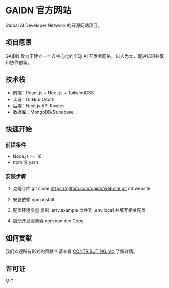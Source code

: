 # GAIDN 官方网站

Global AI Developer Network 的开源网站项目。

## 项目愿景

GAIDN 致力于建立一个去中心化的全球 AI 开发者网络，以人为本，促进知识共享和协作创新。

## 技术栈

- 前端：React.js + Next.js + TailwindCSS
- 认证：GitHub OAuth
- 后端：Next.js API Routes
- 数据库：MongoDB/Supabase

## 快速开始

### 前提条件
- Node.js >= 16
- npm 或 yarn

### 安装步骤
1. 克隆仓库
git clone https://github.com/gaidn/website.git
cd website

2. 安装依赖
npm install

3. 配置环境变量
复制 .env.example 文件到 .env.local 并填写相关配置

4. 启动开发服务器
npm run dev
Copy

## 如何贡献

我们欢迎所有形式的贡献！请查看 [CONTRIBUTING.md](CONTRIBUTING.md) 了解详情。

## 许可证

MIT
